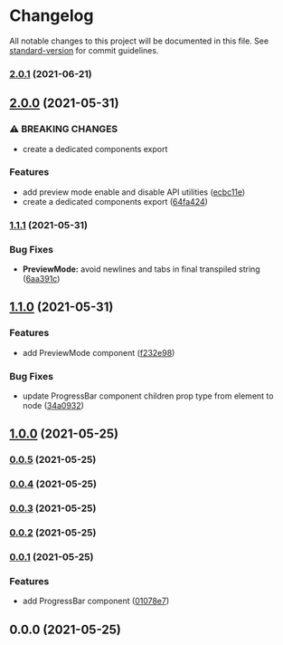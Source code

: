 # Changelog

All notable changes to this project will be documented in this file. See [standard-version](https://github.com/conventional-changelog/standard-version) for commit guidelines.

### [2.0.1](https://github.com/growthops-digital/ext-nextjs/compare/v2.0.0...v2.0.1) (2021-06-21)

## [2.0.0](https://github.com/growthops-digital/ext-nextjs/compare/v1.1.1...v2.0.0) (2021-05-31)


### ⚠ BREAKING CHANGES

* create a dedicated components export

### Features

* add preview mode enable and disable API utilities ([ecbc11e](https://github.com/growthops-digital/ext-nextjs/commit/ecbc11e1aa3ccc4ae802b7c103c84f3f47a4d93e))
* create a dedicated components export ([64fa424](https://github.com/growthops-digital/ext-nextjs/commit/64fa4241edec55e3e3fac9fc252f04ad90710f6c))

### [1.1.1](https://github.com/growthops-digital/ext-nextjs/compare/v1.1.0...v1.1.1) (2021-05-31)


### Bug Fixes

* **PreviewMode:** avoid newlines and tabs in final transpiled string ([6aa391c](https://github.com/growthops-digital/ext-nextjs/commit/6aa391c2a8ff459b538aa95f2e2393cac4154098))

## [1.1.0](https://github.com/growthops-digital/ext-nextjs/compare/v1.0.0...v1.1.0) (2021-05-31)


### Features

* add PreviewMode component ([f232e98](https://github.com/growthops-digital/ext-nextjs/commit/f232e98e0737db252264fb2d91584336244556b4))


### Bug Fixes

* update ProgressBar component children prop type from element to node ([34a0932](https://github.com/growthops-digital/ext-nextjs/commit/34a09329b819d4c795516fca32db43bf31ce2047))

## [1.0.0](https://github.com/growthops-digital/ext-nextjs/compare/v0.0.5...v1.0.0) (2021-05-25)

### [0.0.5](https://github.com/growthops-digital/ext-nextjs/compare/v0.0.4...v0.0.5) (2021-05-25)

### [0.0.4](https://github.com/growthops-digital/lib-nextjs/compare/v0.0.3...v0.0.4) (2021-05-25)

### [0.0.3](https://github.com/growthops-digital/lib-nextjs/compare/v0.0.2...v0.0.3) (2021-05-25)

### [0.0.2](https://github.com/growthops-digital/lib-nextjs/compare/v0.0.1...v0.0.2) (2021-05-25)

### [0.0.1](https://github.com/growthops-digital/lib-nextjs/compare/v0.0.0...v0.0.1) (2021-05-25)


### Features

* add ProgressBar component ([01078e7](https://github.com/growthops-digital/lib-nextjs/commit/01078e7fb8abc4a550ec221053562ee2bdf1d768))

## 0.0.0 (2021-05-25)
